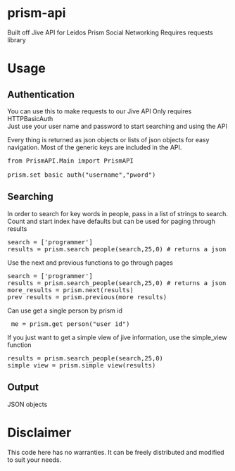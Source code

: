 prism-api
=========

Built off Jive API for Leidos Prism Social Networking
Requires requests library 

Usage
=====

Authentication
--------------

You can use this to make requests to our Jive API 
Only requires HTTPBasicAuth  
Just use your user name and password to start searching and using the API

Every thing is returned as json objects or lists of json objects for easy navigation. 
Most of the generic keys are included in the API.

<pre>
from PrismAPI.Main import PrismAPI

prism.set_basic_auth("username","pword")
</pre>

Searching
---------
In order to search for key words in people, pass in a list of strings to search.
Count and start index have defaults but can be used for paging through results

<pre>
search = ['programmer']
results = prism.search_people(search,25,0) # returns a json object
</pre>

Use the next and previous functions to go through pages
<pre>
search = ['programmer']
results = prism.search_people(search,25,0) # returns a json object
more_results = prism.next(results)
prev_results = prism.previous(more_results)
</pre>

Can use get a single person by prism id

<pre>
 me = prism.get_person("user_id")
</pre>

If you just want to get a simple view of jive information, use the simple_view function

<pre>
results = prism.search_people(search,25,0)
simple_view = prism.simple_view(results)
</pre>

Output
------

JSON objects

Disclaimer
==========

This code here has no warranties. It can be freely distributed and modified to suit your needs. 

